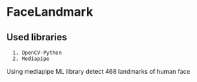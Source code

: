 
# FaceLandmark

  ## Used libraries
      1. OpenCV-Python
      2. Mediapipe
      
      
 Using mediapipe ML library detect 468 landmarks of human face
